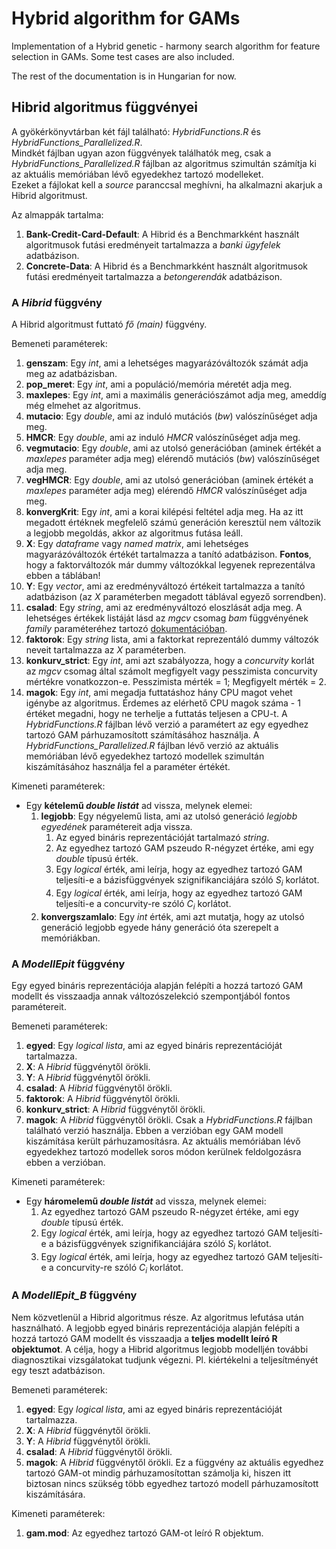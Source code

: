 # Hybrid algorithm for GAMs
Implementation of a Hybrid genetic - harmony search algorithm for feature selection in GAMs. Some test cases are also included.

The rest of the documentation is in Hungarian for now.

## Hibrid algoritmus függvényei

A gyökérkönyvtárban két fájl található: *HybridFunctions.R* és *HybridFunctions_Parallelized.R*.
<br>Mindkét fájlban ugyan azon függvények találhatók meg, csak a *HybridFunctions_Parallelized.R* fájlban az algoritmus szimultán számítja ki az aktuális memóriában lévő egyedekhez tartozó modelleket.<br>Ezeket a fájlokat kell a *source* paranccsal meghívni, ha alkalmazni akarjuk a Hibrid algoritmust.

Az almappák tartalma:
1. **Bank-Credit-Card-Default**: A Hibrid és a Benchmarkként használt algoritmusok futási eredményeit tartalmazza a *banki ügyfelek* adatbázison.
2. **Concrete-Data**: A Hibrid és a Benchmarkként használt algoritmusok futási eredményeit tartalmazza a *betongerendák* adatbázison.

### A *Hibrid* függvény
A Hibrid algoritmust futtató *fő (main)* függvény.

Bemeneti paraméterek:
1. **genszam**: Egy *int*, ami a lehetséges magyarázóváltozók számát adja meg az adatbázisban.
2. **pop_meret**: Egy *int*, ami a populáció/memória méretét adja meg.
3. **maxlepes**: Egy *int*, ami a maximális generációszámot adja meg, ameddíg még elmehet az algoritmus.
4. **mutacio**: Egy *double*, ami az induló mutációs (*bw*) valószínűséget adja meg.
5. **HMCR**: Egy *double*, ami az induló *HMCR* valószínűséget adja meg.
6. **vegmutacio**: Egy *double*, ami az utolsó generációban (aminek értékét a *maxlepes* paraméter adja meg) elérendő mutációs (*bw*) valószínűséget adja meg.
7. **vegHMCR**: Egy *double*, ami az utolsó generációban (aminek értékét a *maxlepes* paraméter adja meg) elérendő *HMCR* valószínűséget adja meg.
8. **konvergKrit**: Egy *int*, ami a korai kilépési feltétel adja meg. Ha az itt megadott értéknek megfelelő számú generáción keresztül nem változik a legjobb megoldás, akkor az algoritmus futása leáll.
9. **X**: Egy *dataframe* vagy *named matrix*, ami lehetséges magyarázóváltozók értékét tartalmazza a tanító adatbázison. **Fontos**, hogy a faktorváltozók már dummy változókkal legyenek reprezentálva ebben a táblában!
10. **Y**: Egy *vector*, ami az eredményváltozó értékeit tartalmazza a tanító adatbázison (az *X* paraméterben megadott táblával egyező sorrendben).
11. **csalad**: Egy *string*, ami az eredményváltozó eloszlását adja meg. A lehetséges értékek listáját lásd az *mgcv* csomag *bam* függvényének *family* paraméteréhez tartozó <a href="https://www.rdocumentation.org/packages/mgcv/versions/1.8-31/topics/family.mgcv" target="_blank">dokumentációban</a>.
12. **faktorok**: Egy *string* lista, ami a faktorkat reprezentáló dummy változók neveit tartalmazza az *X* paraméterben.
13. **konkurv_strict**: Egy *int*, ami azt szabályozza, hogy a *concurvity* korlát az *mgcv* csomag által számolt megfigyelt vagy pesszimista concurvity mértékre vonatkozzon-e. Pesszimista mérték = 1; Megfigyelt mérték = 2.
14. **magok**: Egy *int*, ami megadja futtatáshoz hány CPU magot vehet igénybe az algoritmus. Érdemes az elérhető CPU magok száma - 1 értéket megadni, hogy ne terhelje a futtatás teljesen a CPU-t. A *HybridFunctions.R* fájlban lévő verzió a paramétert az egy egyedhez tartozó GAM párhuzamosított számításához használja. A *HybridFunctions_Parallelized.R* fájlban lévő verzió az aktuális memóriában lévő egyedekhez tartozó modellek szimultán kiszámításához használja fel a paraméter értékét.

Kimeneti paraméterek:
* Egy **kételemű *double listát*** ad vissza, melynek elemei:
  1. **legjobb**: Egy négyelemű lista, ami az utolsó generáció *legjobb egyedének* paramétereit adja vissza.
     1. Az egyed bináris reprezentációját tartalmazó *string*.
     2. Az egyedhez tartozó GAM pszeudo R-négyzet értéke, ami egy *double* típusú érték.
     3. Egy *logical* érték, ami leírja, hogy az egyedhez tartozó GAM teljesíti-e a bázisfüggvények szignifikanciájára szóló *S<sub>i</sub>* korlátot.
     4. Egy *logical* érték, ami leírja, hogy az egyedhez tartozó GAM teljesíti-e a concurvity-re szóló *C<sub>i</sub>* korlátot.
  2. **konvergszamlalo**: Egy *int* érték, ami azt mutatja, hogy az utolsó generáció legjobb egyede hány generáció óta szerepelt a memóriákban.

### A *ModellEpit* függvény
Egy egyed bináris reprezentációja alapján felépíti a hozzá tartozó GAM modellt és visszaadja annak változószelekció szempontjából fontos paramétereit.

Bemeneti paraméterek:
1. **egyed**: Egy *logical lista*, ami az egyed bináris reprezentációját tartalmazza.
2. **X**: A *Hibrid* függvénytől örökli.
3. **Y**: A *Hibrid* függvénytől örökli.
4. **csalad**: A *Hibrid* függvénytől örökli.
5. **faktorok**: A *Hibrid* függvénytől örökli.
6. **konkurv_strict**: A *Hibrid* függvénytől örökli.
7. **magok**: A *Hibrid* függvénytől örökli. Csak a *HybridFunctions.R* fájlban található verzió használja. Ebben a verzióban egy GAM modell kiszámítása került párhuzamosításra. 
Az aktuális memóriában lévő egyedekhez tartozó modellek soros módon kerülnek feldolgozásra ebben a verzióban.

Kimeneti paraméterek:
* Egy **háromelemű *double listát*** ad vissza, melynek elemei:
  1. Az egyedhez tartozó GAM pszeudo R-négyzet értéke, ami egy *double* típusú érték.
  2. Egy *logical* érték, ami leírja, hogy az egyedhez tartozó GAM teljesíti-e a bázisfüggvények szignifikanciájára szóló *S<sub>i</sub>* korlátot.
  3. Egy *logical* érték, ami leírja, hogy az egyedhez tartozó GAM teljesíti-e a concurvity-re szóló *C<sub>i</sub>* korlátot.

### A *ModellEpit_B* függvény
Nem közvetlenül a Hibrid algoritmus része. Az algoritmus lefutása után használható. A legjobb egyed bináris reprezentációja alapján felépíti a hozzá tartozó GAM modellt és visszaadja a **teljes modellt leíró R objektumot**. A célja, hogy a Hibrid algoritmus legjobb modelljén további diagnosztikai vizsgálatokat tudjunk végezni. Pl. kiértékelni a teljesítményét egy teszt adatbázison.

Bemeneti paraméterek:
1. **egyed**: Egy *logical lista*, ami az egyed bináris reprezentációját tartalmazza.
2. **X**: A *Hibrid* függvénytől örökli.
3. **Y**: A *Hibrid* függvénytől örökli.
4. **csalad**: A *Hibrid* függvénytől örökli.
5. **magok**: A *Hibrid* függvénytől örökli. Ez a függvény az aktuális egyedhez tartozó GAM-ot mindig párhuzamosítottan számolja ki, hiszen itt biztosan nincs szükség több egyedhez tartozó modell párhuzamosított kiszámítására.

Kimeneti paraméterek:
1. **gam.mod**: Az egyedhez tartozó GAM-ot leíró R objektum.
